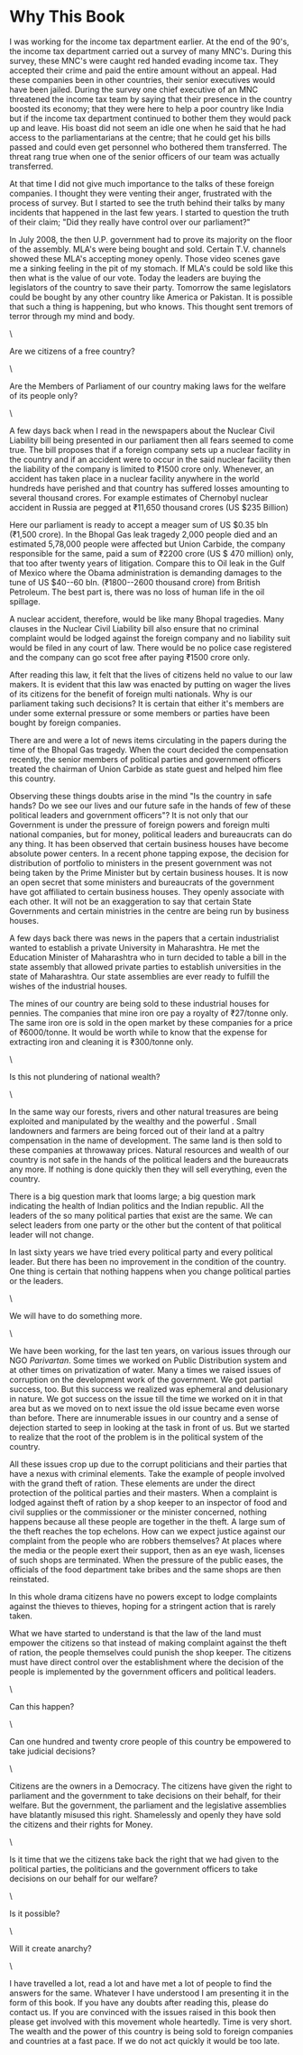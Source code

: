 # Why This Book

I was working for the income tax department earlier. At the end of the 90's, the income tax department
carried out a survey of many MNC's. During this survey, these MNC's were caught red handed evading
income tax. They accepted their crime and paid the entire amount without an appeal. Had these
companies been in other countries, their senior executives would have been jailed. During the survey
one chief executive of an MNC threatened the income tax team by saying that their presence in the
country boosted its economy; that they were here to help a poor country like India but if the income tax
department continued to bother them they would pack up and leave. His boast did not seem an idle one
when he said that he had access to the parliamentarians at the centre; that he could get his bills passed
and could even get personnel who bothered them transferred. The threat rang true when one of the
senior officers of our team was actually transferred.

At that time I did not give much importance to the talks of these foreign companies. I thought they were
venting their anger, frustrated with the process of survey. But I started to see the truth behind their
talks by many incidents that happened in the last few years. I started to question the truth of their
claim; "Did they really have control over our parliament?"

In July 2008, the then U.P. government had to prove its majority on the floor of the assembly. MLA's
were being bought and sold. Certain T.V. channels showed these MLA's accepting money openly. Those
video scenes gave me a sinking feeling in the pit of my stomach. If MLA's could be sold like this then
what is the value of our vote. Today the leaders are buying the legislators of the country to save their
party. Tomorrow the same legislators could be bought by any other country like America or Pakistan. It
is possible that such a thing is happening, but who knows. This thought sent tremors of terror through
my mind and body.

\ 

Are we citizens of a free country?

\ 

Are the Members of Parliament of our country making laws for the welfare of its people only?

\ 

A few days back when I read in the newspapers about the Nuclear Civil Liability bill being presented in
our parliament then all fears seemed to come true. The bill proposes that if a foreign company sets up a
nuclear facility in the country and if an accident were to occur in the said nuclear facility then the
liability of the company is limited to ₹1500 crore only. Whenever, an accident has taken place in a
nuclear facility anywhere in the world hundreds have perished and that country has suffered losses
amounting to several thousand crores. For example estimates of Chernobyl nuclear accident in Russia
are pegged at ₹11,650 thousand crores (US $235 Billion)

Here our parliament is ready to accept a meager sum of US $0.35 bln (₹1,500 crore). In the Bhopal Gas
leak tragedy 2,000 people died and an estimated 5,78,000 people were affected but Union Carbide, the
company responsible for the same, paid a sum of ₹2200 crore (US $ 470 million) only, that too after
twenty years of litigation. Compare this to Oil leak in the Gulf of Mexico where the Obama
administration is demanding damages to the tune of US $40--60 bln. (₹1800--2600
thousand crore) from British Petroleum. The best part is, there was no loss of human life in the oil
spillage.

A nuclear accident, therefore, would be like many Bhopal tragedies. Many clauses in the Nuclear Civil
Liability bill also ensure that no criminal complaint would be lodged against the foreign company and no
liability suit would be filed in any court of law. There would be no police case registered and the
company can go scot free after paying ₹1500 crore only.

After reading this law, it felt that the lives of citizens held no value to our law makers. It is evident that
this law was enacted by putting on wager the lives of its citizens for the benefit of foreign multi
nationals. Why is our parliament taking such decisions? It is certain that either it's members are under
some external pressure or some members or parties have been bought by foreign companies.

There are and were a lot of news items circulating in the papers during the time of the Bhopal Gas
tragedy. When the court decided the compensation recently, the senior members of political parties and
government officers treated the chairman of Union Carbide as state guest and helped him flee this
country.

Observing these things doubts arise in the mind "Is the country in safe hands? Do we see our lives and
our future safe in the hands of few of these political leaders and government officers"? It is not only
that our Government is under the pressure of foreign powers and foreign multi national companies, but
for money, political leaders and bureaucrats can do any thing. It has been observed that certain
business houses have become absolute power centers. In a recent phone tapping expose, the decision
for distribution of portfolio to ministers in the present government was not being taken by the Prime
Minister but by certain business houses. It is now an open secret that some ministers and bureaucrats of
the government have got affiliated to certain business houses. They openly associate with each other. It
will not be an exaggeration to say that certain State Governments and certain ministries in the centre are
being run by business houses.

A few days back there was news in the papers that a certain industrialist wanted to establish a private
University in Maharashtra. He met the Education Minister of Maharashtra who in turn decided to table a
bill in the state assembly that allowed private parties to establish universities in the state of
Maharashtra. Our state assemblies are ever ready to fulfill the wishes of the industrial houses.

The mines of our country are being sold to these industrial houses for pennies. The companies that mine
iron ore pay a royalty of ₹27/tonne only. The same iron ore is sold in the open market by these
companies for a price of ₹6000/tonne. It would be worth while to know that the expense for
extracting iron and cleaning it is ₹300/tonne only.

\ 

Is this not plundering of national wealth?

\ 

In the same way our forests, rivers and other natural treasures are being exploited and manipulated by
the wealthy and the powerful . Small landowners and farmers are being forced out of their land at a
paltry compensation in the name of development. The same land is then sold to these companies at
throwaway prices. Natural resources and wealth of our country is not safe in the hands of the political
leaders and the bureaucrats any more. If nothing is done quickly then they will sell everything, even the
country.

There is a big question mark that looms large; a big question mark indicating the health of Indian politics
and the Indian republic. All the leaders of the so many political parties that exist are the same. We can
select leaders from one party or the other but the content of that political leader will not change.

In last sixty years we have tried every political party and every political leader. But there has been no
improvement in the condition of the country. One thing is certain that nothing happens when you
change political parties or the leaders.

\ 

We will have to do something more.

\ 

We have been working, for the last ten years, on various issues through our NGO _Parivartan_. Some
times we worked on Public Distribution system and at other times on privatization of water. Many a
times we raised issues of corruption on the development work of the government. We got partial
success, too. But this success we realized was ephemeral and delusionary in nature. We got success on
the issue till the time we worked on it in that area but as we moved on to next issue the old issue
became even worse than before. There are innumerable issues in our country and a sense of dejection
started to seep in looking at the task in front of us. But we started to realize that the root of the problem
is in the political system of the country.

All these issues crop up due to the corrupt politicians and their parties that have a nexus with criminal
elements. Take the example of people involved with the grand theft of ration. These elements are under
the direct protection of the political parties and their masters. When a complaint is lodged against theft
of ration by a shop keeper to an inspector of food and civil supplies or the commissioner or the minister
concerned, nothing happens because all these people are together in the theft. A large sum of the theft
reaches the top echelons. How can we expect justice against our complaint from the people who are
robbers themselves? At places where the media or the people exert their support, then as an eye wash,
licenses of such shops are terminated. When the pressure of the public eases, the officials of the food
department take bribes and the same shops are then reinstated.

In this whole drama citizens have no powers except to lodge complaints against the thieves to thieves,
hoping for a stringent action that is rarely taken.

What we have started to understand is that the law of the land must empower the citizens so that
instead of making complaint against the theft of ration, the people themselves could punish the shop
keeper. The citizens must have direct control over the establishment where the decision of the people is
implemented by the government officers and political leaders.

\ 

Can this happen?

\ 

Can one hundred and twenty crore people of this country be empowered to take
judicial decisions?

\ 

Citizens are the owners in a Democracy. The citizens have given the right to parliament and the
government to take decisions on their behalf, for their welfare. But the government, the parliament
and the legislative assemblies have blatantly misused this right. Shamelessly and openly they have sold
the citizens and their rights for Money.

\ 

Is it time that we the citizens take back the right that we had given to the political parties, the politicians
and the government officers to take decisions on our behalf for our welfare?

\ 

Is it possible?

\ 

Will it create
anarchy?

\ 

I have travelled a lot, read a lot and have met a lot of people to find the answers for the same.
Whatever I have understood I am presenting it in the form of this book. If you have any doubts after
reading this, please do contact us. If you are convinced with the issues raised in this book then please
get involved with this movement whole heartedly. Time is very short. The wealth and the power of this
country is being sold to foreign companies and countries at a fast pace. If we do not act quickly it would
be too late.

